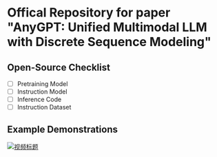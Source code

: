 # Offical Repository for paper "AnyGPT: Unified Multimodal LLM with Discrete Sequence Modeling"


## Open-Source Checklist
- [ ] Pretraining Model
- [ ] Instruction Model
- [ ] Inference Code
- [ ] Instruction Dataset

## Example Demonstrations
[![视频标题](http://img.youtube.com/vi/oW3E3pIsaRg/0.jpg)](http://www.youtube.com/watch?v=oW3E3pIsaRg)